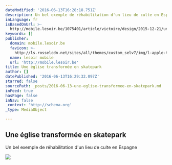 ```yaml
---
dateModified: '2016-06-13T16:28:18.751Z'
description: Un bel exemple de réhabilitation d'un lieu de culte en Espagne
inLanguage: fr
isBasedOnUrl: >-
  http://mobile.lesoir.be/1075401/article/victoire/design/2015-12-21/une-eglise-transformee-en-skatepark
keywords: []
publisher:
  domain: mobile.lesoir.be
  favicon: >-
    http://ls.rosselcdn.net/sites/all/themes/custom_selv7/img/l-apple-touch-icon.png
  name: lesoir mobile
  url: 'http://mobile.lesoir.be'
title: Une église transformée en skatepark
author: []
datePublished: '2016-06-13T16:29:32.097Z'
starred: false
sourcePath: _posts/2016-06-13-une-eglise-transformee-en-skatepark.md
inFeed: true
hasPage: false
inNav: false
_context: 'http://schema.org'
_type: MediaObject

---
```

<article style=""><h1>Une église transformée en skatepark</h1><p>Un bel exemple de réhabilitation d'un lieu de culte en Espagne</p><img src="http://ls.rosselcdn.net/sites/default/files/imagecache/1200x627/2015/12/22/910598770_B977396933Z.1_20151222151220_000_GBJ5RSQ6I.1-0.jpg" /></article>